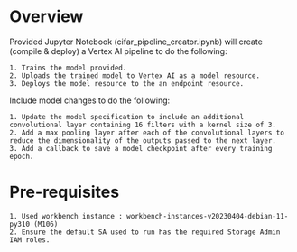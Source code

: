 # Overview
Provided Jupyter Notebook (cifar_pipeline_creator.ipynb) will create (compile & deploy) a Vertex AI pipeline to do the following:

    1. Trains the model provided.
    2. Uploads the trained model to Vertex AI as a model resource.
    3. Deploys the model resource to the an endpoint resource.
       
Include model changes to do the following:

    1. Update the model specification to include an additional convolutional layer containing 16 filters with a kernel size of 3.
    2. Add a max pooling layer after each of the convolutional layers to reduce the dimensionality of the outputs passed to the next layer.
    3. Add a callback to save a model checkpoint after every training epoch.
    
# Pre-requisites
    1. Used workbench instance : workbench-instances-v20230404-debian-11-py310 (M106)
    2. Ensure the default SA used to run has the required Storage Admin IAM roles.
    
